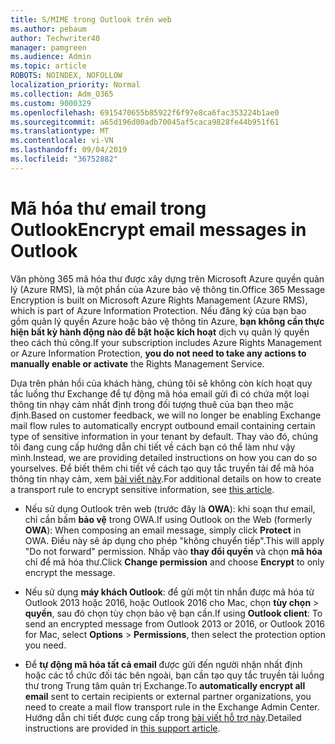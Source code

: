 ```yaml
---
title: S/MIME trong Outlook trên web
ms.author: pebaum
author: Techwriter40
manager: pamgreen
ms.audience: Admin
ms.topic: article
ROBOTS: NOINDEX, NOFOLLOW
localization_priority: Normal
ms.collection: Adm_O365
ms.custom: 9000329
ms.openlocfilehash: 6915470655b85922f6f97e8ca6fac353224b1ae0
ms.sourcegitcommit: a65d196d00adb70045af5caca9828fe44b951f61
ms.translationtype: MT
ms.contentlocale: vi-VN
ms.lasthandoff: 09/04/2019
ms.locfileid: "36752882"
---
```

# <a name="encrypt-email-messages-in-outlook"></a><span data-ttu-id="6311f-102">Mã hóa thư email trong Outlook</span><span class="sxs-lookup"><span data-stu-id="6311f-102">Encrypt email messages in Outlook</span></span>

<span data-ttu-id="6311f-103">Văn phòng 365 mã hóa thư được xây dựng trên Microsoft Azure quyền quản lý (Azure RMS), là một phần của Azure bảo vệ thông tin.</span><span class="sxs-lookup"><span data-stu-id="6311f-103">Office 365 Message Encryption is built on Microsoft Azure Rights Management (Azure RMS), which is part of Azure Information Protection.</span></span> <span data-ttu-id="6311f-104">Nếu đăng ký của bạn bao gồm quản lý quyền Azure hoặc bảo vệ thông tin Azure, **bạn không cần thực hiện bất kỳ hành động nào để bật hoặc kích hoạt** dịch vụ quản lý quyền theo cách thủ công.</span><span class="sxs-lookup"><span data-stu-id="6311f-104">If your subscription includes Azure Rights Management or Azure Information Protection, **you do not need to take any actions to manually enable or activate** the Rights Management Service.</span></span>

<span data-ttu-id="6311f-105">Dựa trên phản hồi của khách hàng, chúng tôi sẽ không còn kích hoạt quy tắc luồng thư Exchange để tự động mã hóa email gửi đi có chứa một loại thông tin nhạy cảm nhất định trong đối tượng thuê của bạn theo mặc định.</span><span class="sxs-lookup"><span data-stu-id="6311f-105">Based on customer feedback, we will no longer be enabling Exchange mail flow rules to automatically encrypt outbound email containing certain type of sensitive information in your tenant by default.</span></span> <span data-ttu-id="6311f-106">Thay vào đó, chúng tôi đang cung cấp hướng dẫn chi tiết về cách bạn có thể làm như vậy mình.</span><span class="sxs-lookup"><span data-stu-id="6311f-106">Instead, we are providing detailed instructions on how you can do so yourselves.</span></span> <span data-ttu-id="6311f-107">Để biết thêm chi tiết về cách tạo quy tắc truyền tải để mã hóa thông tin nhạy cảm, xem [bài viết này](https://aka.ms/OmeEtr).</span><span class="sxs-lookup"><span data-stu-id="6311f-107">For additional details on how to create a transport rule to encrypt sensitive information, see [this article](https://aka.ms/OmeEtr).</span></span>

- <span data-ttu-id="6311f-108">Nếu sử dụng Outlook trên web (trước đây là **OWA**): khi soạn thư email, chỉ cần bấm **bảo vệ** trong OWA.</span><span class="sxs-lookup"><span data-stu-id="6311f-108">If using Outlook on the Web (formerly **OWA**): When composing an email message, simply click **Protect** in OWA.</span></span> <span data-ttu-id="6311f-109">Điều này sẽ áp dụng cho phép "không chuyển tiếp".</span><span class="sxs-lookup"><span data-stu-id="6311f-109">This will apply "Do not forward" permission.</span></span> <span data-ttu-id="6311f-110">Nhấp vào **thay đổi quyền** và chọn **mã hóa** chỉ để mã hóa thư.</span><span class="sxs-lookup"><span data-stu-id="6311f-110">Click **Change permission** and choose **Encrypt** to only encrypt the message.</span></span>

- <span data-ttu-id="6311f-111">Nếu sử dụng **máy khách Outlook**: để gửi một tin nhắn được mã hóa từ Outlook 2013 hoặc 2016, hoặc Outlook 2016 cho Mac, chọn **tùy chọn** > **quyền**, sau đó chọn tùy chọn bảo vệ bạn cần.</span><span class="sxs-lookup"><span data-stu-id="6311f-111">If using **Outlook client**: To send an encrypted message from Outlook 2013 or 2016, or Outlook 2016 for Mac, select **Options** > **Permissions**, then select the protection option you need.</span></span>

- <span data-ttu-id="6311f-112">Để **tự động mã hóa tất cả email** được gửi đến người nhận nhất định hoặc các tổ chức đối tác bên ngoài, bạn cần tạo quy tắc truyền tải luồng thư trong Trung tâm quản trị Exchange.</span><span class="sxs-lookup"><span data-stu-id="6311f-112">To **automatically encrypt all email** sent to certain recipients or external partner organizations, you need to create a mail flow transport rule in the Exchange Admin Center.</span></span> <span data-ttu-id="6311f-113">Hướng dẫn chi tiết được cung cấp trong [bài viết hỗ trợ này](https://docs.microsoft.com/office365/securitycompliance/define-mail-flow-rules-to-encrypt-email#create-a-mail-flow-rule-to-encrypt-email-messages-with-the-new-ome-capabilities).</span><span class="sxs-lookup"><span data-stu-id="6311f-113">Detailed instructions are provided in [this support article](https://docs.microsoft.com/office365/securitycompliance/define-mail-flow-rules-to-encrypt-email#create-a-mail-flow-rule-to-encrypt-email-messages-with-the-new-ome-capabilities).</span></span>

